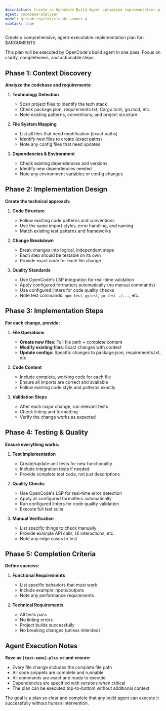 ```yaml
---
description: Create an OpenCode Build Agent optimized implementation plan
agent: codebase-analyzer
model: github-copilot/claude-sonnet-4
subtask: true
---
```


Create a comprehensive, agent-executable implementation plan for: $ARGUMENTS

This plan will be executed by OpenCode's build agent in one pass. Focus on clarity, completeness, and actionable steps.

## Phase 1: Context Discovery

**Analyze the codebase and requirements:**

1. **Technology Detection**
   - Scan project files to identify the tech stack
   - Check package.json, requirements.txt, Cargo.toml, go.mod, etc.
   - Note existing patterns, conventions, and project structure

2. **File System Mapping**
   - List all files that need modification (exact paths)
   - Identify new files to create (exact paths)
   - Note any config files that need updates

3. **Dependencies & Environment**
   - Check existing dependencies and versions
   - Identify new dependencies needed
   - Note any environment variables or config changes

## Phase 2: Implementation Design

**Create the technical approach:**

1. **Code Structure**
   - Follow existing code patterns and conventions
   - Use the same import styles, error handling, and naming
   - Match existing test patterns and frameworks

2. **Change Breakdown**
   - Break changes into logical, independent steps
   - Each step should be testable on its own
   - Provide exact code for each file change

3. **Quality Standards**
   - Use OpenCode's LSP integration for real-time validation
   - Apply configured formatters automatically (no manual commands)
   - Use configured linters for code quality checks
   - Note test commands: `npm test`, `pytest`, `go test ./...`, etc.

## Phase 3: Implementation Steps

**For each change, provide:**

1. **File Operations**
   - **Create new files**: Full file path + complete content
   - **Modify existing files**: Exact changes with context
   - **Update configs**: Specific changes to package.json, requirements.txt, etc.

2. **Code Content**
   - Include complete, working code for each file
   - Ensure all imports are correct and available
   - Follow existing code style and patterns exactly

3. **Validation Steps**
   - After each major change, run relevant tests
   - Check linting and formatting
   - Verify the change works as expected

## Phase 4: Testing & Quality

**Ensure everything works:**

1. **Test Implementation**
   - Create/update unit tests for new functionality
   - Include integration tests if needed
   - Provide complete test code, not just descriptions

2. **Quality Checks**
   - Use OpenCode's LSP for real-time error detection
   - Apply all configured formatters automatically
   - Run configured linters for code quality validation
   - Execute full test suite

3. **Manual Verification**
   - List specific things to check manually
   - Provide example API calls, UI interactions, etc.
   - Note any edge cases to test

## Phase 5: Completion Criteria

**Define success:**

1. **Functional Requirements**
   - List specific behaviors that must work
   - Include example inputs/outputs
   - Note any performance requirements

2. **Technical Requirements**
   - All tests pass
   - No linting errors
   - Project builds successfully
   - No breaking changes (unless intended)

## Agent Execution Notes

**Save as `[task-name]-plan.md` and ensure:**

- Every file change includes the complete file path
- All code snippets are complete and runnable
- All commands are exact and ready to execute
- Dependencies are specified with versions when critical
- The plan can be executed top-to-bottom without additional context

The goal is a plan so clear and complete that any build agent can execute it successfully without human intervention.
